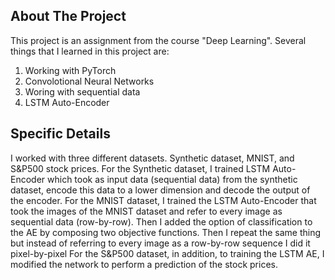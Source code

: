 
## About The Project
This project is an assignment
 from the course "Deep Learning".
  Several things that I learned in this project are:

1) Working with PyTorch
2) Convolotional Neural Networks
3) Woring with sequential data
4) LSTM Auto-Encoder


## Specific Details
I worked with three different datasets. Synthetic dataset, MNIST, and S&P500 stock prices.
For the Synthetic dataset, I trained LSTM Auto-Encoder which took as input data (sequential data) from the synthetic dataset, encode this data to a lower dimension and decode the output of the encoder.
For the MNIST dataset, I trained the LSTM Auto-Encoder that took the images of the MNIST dataset and refer to every image as sequential data (row-by-row). Then I added the option of classification to the AE by composing two objective functions. Then I repeat the same thing but instead of referring to every image as a row-by-row sequence I did it pixel-by-pixel
For the S&P500 dataset, in addition, to training the LSTM AE, I modified the network to perform a prediction of the stock prices.
